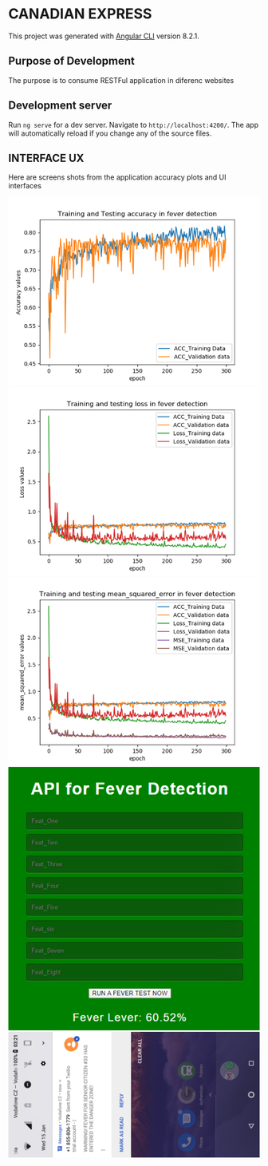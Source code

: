 # CANADIAN EXPRESS

This project was generated with [Angular CLI](https://github.com/angular/angular-cli) version 8.2.1.

## Purpose of Development
The purpose is to consume RESTFul application in diferenc websites


## Development server

Run `ng serve` for a dev server. Navigate to `http://localhost:4200/`. The app will automatically reload if you change any of the source files.

## INTERFACE UX
Here are screens shots from the application accuracy plots and UI interfaces

![ Muntu App Accuracy # 1 ](https://github.com/LINOSNCHENA/Assistive-Technologies-for-a-SMARTHOUSE/blob/master/Plot_ACC.png)
![ Muntu App Loss     # 2 ](https://github.com/LINOSNCHENA/Assistive-Technologies-for-a-SMARTHOUSE/blob/master/Plot_Loss.png)
![ Muntu App MSE      # 3 ](https://github.com/LINOSNCHENA/Assistive-Technologies-for-a-SMARTHOUSE/blob/master/Plot_MSE.png)
![ Muntu App UX       # 4 ](https://github.com/LINOSNCHENA/Assistive-Technologies-for-a-SMARTHOUSE/blob/master/snapshots/cOutputLabel/front.png)
![ Muntu App SMS      # 5 ](https://github.com/LINOSNCHENA/Assistive-Technologies-for-a-SMARTHOUSE/blob/master/snapshots/cOutputLabel/end.png)